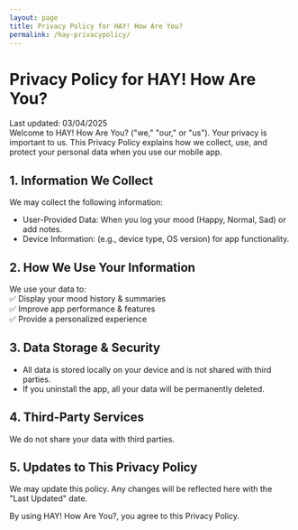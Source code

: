 ```yaml
---
layout: page
title: Privacy Policy for HAY! How Are You?
permalink: /hay-privacypolicy/
---
```


# Privacy Policy for HAY! How Are You?
Last updated: 03/04/2025
<br/>
Welcome to HAY! How Are You? ("we," "our," or "us"). Your privacy is important to us. This Privacy Policy explains how we collect, use, and protect your personal data when you use our mobile app.

## 1. Information We Collect
We may collect the following information:

- User-Provided Data: When you log your mood (Happy, Normal, Sad) or add notes.
- Device Information: (e.g., device type, OS version) for app functionality.

## 2. How We Use Your Information
We use your data to:<BR/>
✅ Display your mood history & summaries<BR/>
✅ Improve app performance & features<BR/>
✅ Provide a personalized experience<BR/>

## 3. Data Storage & Security
- All data is stored locally on your device and is not shared with third parties.
- If you uninstall the app, all your data will be permanently deleted.

## 4. Third-Party Services
We do not share your data with third parties.

## 5. Updates to This Privacy Policy
We may update this policy. Any changes will be reflected here with the "Last Updated" date.

By using HAY! How Are You?, you agree to this Privacy Policy.
